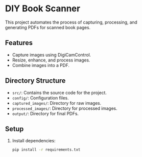 # DIY Book Scanner

This project automates the process of capturing, processing, and generating PDFs for scanned book pages.

## Features
- Capture images using DigiCamControl.
- Resize, enhance, and process images.
- Combine images into a PDF.

## Directory Structure
- `src/`: Contains the source code for the project.
- `config/`: Configuration files.
- `captured_images/`: Directory for raw images.
- `processed_images/`: Directory for processed images.
- `output/`: Directory for final PDFs.

## Setup
1. Install dependencies:
   ```bash
   pip install -r requirements.txt
